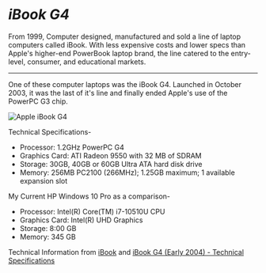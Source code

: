 # *iBook G4*

From 1999, Computer designed, manufactured and sold a line of laptop computers called iBook. With less expensive costs and lower specs than Apple's higher-end PowerBook laptop brand, the line catered to the entry-level, consumer, and educational markets.

---

One of these computer laptops was the iBook G4. Launched in October 2003, it was the last of it's line and finally ended Apple's use of the PowerPC G3 chip.

![Apple iBook G4](https://guide-images.cdn.ifixit.com/igi/VtNcicMm1ZvLl3Rw.standard)


Technical Specifications-
- Processor: 1.2GHz PowerPC G4
- Graphics Card:  ATI Radeon 9550 with 32 MB of SDRAM
- Storage: 30GB, 40GB or 60GB Ultra ATA hard disk drive
- Memory: 256MB PC2100 (266MHz); 1.25GB maximum; 1 available expansion slot

<p>My Current HP Windows 10 Pro as a comparison-</p>

<ul>
  <li>Processor: Intel(R) Core(TM) i7-10510U CPU</li>
  <li>Graphics Card: Intel(R) UHD Graphics</li>
  <li>Storage: 8:00 GB</li>
  <li>Memory: 345 GB</>
</ul>

Technical Information from [iBook](https://en.wikipedia.org/wiki/IBook#iBook_G4_(%22Snow%22)) and [iBook G4 (Early 2004) - Technical Specifications](https://support.apple.com/kb/sp81?locale=en_US)
